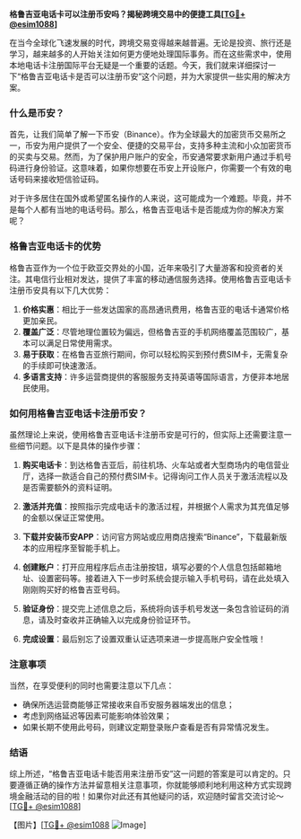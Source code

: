 **格鲁吉亚电话卡可以注册币安吗？揭秘跨境交易中的便捷工具[[TG💪+ @esim1088](https://t.me/s/esim1088)]**

在当今全球化飞速发展的时代，跨境交易变得越来越普遍。无论是投资、旅行还是学习，越来越多的人开始关注如何更方便地处理国际事务。而在这些需求中，使用本地电话卡注册国际平台无疑是一个重要的话题。今天，我们就来详细探讨一下“格鲁吉亚电话卡是否可以注册币安”这个问题，并为大家提供一些实用的解决方案。

### 什么是币安？

首先，让我们简单了解一下币安（Binance）。作为全球最大的加密货币交易所之一，币安为用户提供了一个安全、便捷的交易平台，支持多种主流和小众加密货币的买卖与交易。然而，为了保护用户账户的安全，币安通常要求新用户通过手机号码进行身份验证。这意味着，如果你想要在币安上开设账户，你需要一个有效的电话号码来接收短信验证码。

对于许多居住在国外或希望匿名操作的人来说，这可能成为一个难题。毕竟，并不是每个人都有当地的电话号码。那么，格鲁吉亚电话卡是否能成为你的解决方案呢？

### 格鲁吉亚电话卡的优势

格鲁吉亚作为一个位于欧亚交界处的小国，近年来吸引了大量游客和投资者的关注。其电信行业相对发达，提供了丰富的移动通信服务选择。使用格鲁吉亚电话卡注册币安具有以下几大优势：

1. **价格实惠**：相比于一些发达国家的高昂通讯费用，格鲁吉亚的电话卡通常价格更加亲民。
2. **覆盖广泛**：尽管地理位置较为偏远，但格鲁吉亚的手机网络覆盖范围较广，基本可以满足日常使用需求。
3. **易于获取**：在格鲁吉亚旅行期间，你可以轻松购买到预付费SIM卡，无需复杂的手续即可快速激活。
4. **多语言支持**：许多运营商提供的客服服务支持英语等国际语言，方便非本地居民使用。

### 如何用格鲁吉亚电话卡注册币安？

虽然理论上来说，使用格鲁吉亚电话卡注册币安是可行的，但实际上还需要注意一些细节问题。以下是具体的操作步骤：

1. **购买电话卡**：到达格鲁吉亚后，前往机场、火车站或者大型商场内的电信营业厅，选择一款适合自己的预付费SIM卡。记得询问工作人员关于激活流程以及是否需要额外的资料证明。

2. **激活并充值**：按照指示完成电话卡的激活过程，并根据个人需求为其充值足够的金额以保证正常使用。

3. **下载并安装币安APP**：访问官方网站或应用商店搜索“Binance”，下载最新版本的应用程序至智能手机上。

4. **创建账户**：打开应用程序后点击注册按钮，填写必要的个人信息包括邮箱地址、设置密码等。接着进入下一步时系统会提示输入手机号码，请在此处填入刚刚购买好的格鲁吉亚号码。

5. **验证身份**：提交完上述信息之后，系统将向该手机号发送一条包含验证码的消息，请及时查收并正确输入以完成身份验证环节。

6. **完成设置**：最后别忘了设置双重认证选项来进一步提高账户安全性哦！

### 注意事项

当然，在享受便利的同时也需要注意以下几点：
- 确保所选运营商能够正常接收来自币安服务器端发出的信息；
- 考虑到网络延迟等因素可能影响体验效果；
- 如果长期不使用此号码，则建议定期登录账户查看是否有异常情况发生。

### 结语

综上所述，“格鲁吉亚电话卡能否用来注册币安”这一问题的答案是可以肯定的。只要遵循正确的操作方法并留意相关注意事项，你就能够顺利地利用这种方式实现跨境金融活动的目的啦！如果你对此还有其他疑问的话，欢迎随时留言交流讨论～[[TG💪+ @esim1088](https://t.me/s/esim1088)]

【图片】[[TG💪+ @esim1088](https://t.me/s/esim1088) ![Image](https://i.postimg.cc/4NQfJmqS/Snipaste-2025-05-13-00-14-12.png)]